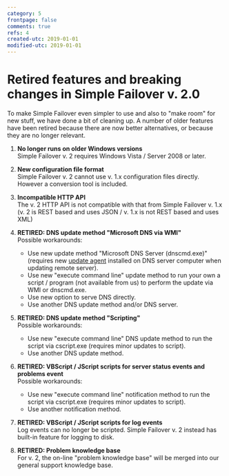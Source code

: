 ```yaml
---
category: 5
frontpage: false
comments: true
refs: 4
created-utc: 2019-01-01
modified-utc: 2019-01-01
---
```

# Retired features and breaking changes in Simple Failover v. 2.0

To make Simple Failover even simpler to use and also to "make room" for new stuff, we have done a bit of cleaning up.
A number of older features have been retired because there are now better alternatives, or because they are no longer relevant.  

1. **No longer runs on older Windows versions**  
Simple Failover v. 2 requires Windows Vista / Server 2008 or later.

1. **New configuration file format**  
Simple Failover v. 2 cannot use v. 1.x configuration files directly. However a conversion tool is included.

1. **Incompatible HTTP API**  
The v. 2 HTTP API is not compatible with that from Simple Failover v. 1.x (v. 2 is REST based and uses JSON / v. 1.x is not REST based and uses XML)

1. **RETIRED: DNS update method "Microsoft DNS via WMI"**  
Possible workarounds:
    - Use new update method "Microsoft DNS Server (dnscmd.exe)" (requires new [update agent](https://simplefailover.com/mdua) installed on DNS server computer when updating remote server).
    - Use new "execute command line" update method to run your own a script / program (not available from us) to perform the update via WMI or dnscmd.exe.
    - Use new option to serve DNS directly.
    - Use another DNS update method and/or DNS server.

1. **RETIRED: DNS update method "Scripting"**  
Possible workarounds:
    - Use new "execute command line" DNS update method to run the script via cscript.exe (requires minor updates to script).
    - Use another DNS update method.

1. **RETIRED: VBScript / JScript scripts for server status events and problems event**  
Possible workarounds:
    - Use new "execute command line" notification method to run the script via cscript.exe (requires minor updates to script).  
    - Use another notification method.  

1. **RETIRED: VBScript / JScript scripts for log events**  
Log events can no longer be scripted.
Simple Failover v. 2 instead has built-in feature for logging to disk.  

1. **RETIRED: Problem knowledge base**  
For v. 2, the on-line "problem knowledge base" will be merged into our general support knowledge base.